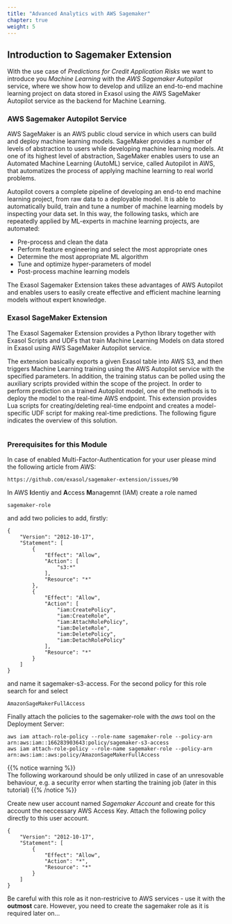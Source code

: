 ```yaml
---
title: "Advanced Analytics with AWS Sagemaker"
chapter: true
weight: 5
---
```


## Introduction to Sagemaker Extension

With the use case of _Predictions for Credit Application Risks_ we want to introduce you _Machine Learning_ with the _AWS Sagemaker Autopilot_
service, where we show how to develop and utilize an end-to-end machine learning project on data stored in Exasol using the AWS SageMaker Autopilot service as 
the backend for Machine Learning.


### AWS Sagemaker Autopilot Service

AWS SageMaker is an AWS public cloud service in which users can build and deploy machine learning models. SageMaker provides a number of levels of abstraction to users while developing machine learning models. At one of its highest level of abstraction, SageMaker enables users to use an Automated Machine Learning (AutoML) service, called Autopilot in AWS, that automatizes the process of applying machine learning to real world problems.

Autopilot covers a complete pipeline of developing an end-to end machine learning project, from raw data to a deployable model. It is able to automatically build, train and tune a number of machine learning models by inspecting your data set. In this way, the following tasks, which are repeatedly applied by ML-experts in machine learning projects, are automated:


- Pre-process and clean the data
- Perform feature engineering and select the most appropriate ones
- Determine the most appropriate ML algorithm
- Tune and optimize hyper-parameters of model
- Post-process machine learning models

The Exasol Sagemaker Extension takes these advantages of AWS Autopilot and enables users to easily create effective and efficient machine learning models without expert knowledge.

### Exasol SageMaker Extension

The Exasol Sagemaker Extension provides a Python library together with Exasol Scripts and UDFs that train Machine Learning Models on data stored in Exasol using AWS SageMaker Autopilot service.

The extension basically exports a given Exasol table into AWS S3, and then triggers Machine Learning training using the AWS Autopilot service with the specified parameters. In addition, the training status can be polled using the auxiliary scripts provided within the scope of the project. In order to perform prediction on a trained Autopilot model, one of the methods is to deploy the model to the real-time AWS endpoint. This extension provides Lua scripts for creating/deleting real-time endpoint and creates a model-specific UDF script for making real-time predictions. The following figure indicates the overview of this solution.

![<Dataflow of the Sagemaker Extension>](/images/exasol/05_01_sagemaker_extension_dataflow.png)
	

### Prerequisites for this Module
	
In case of enabled Multi-Factor-Authentication for your user please mind the following article from AWS:

	https://github.com/exasol/sagemaker-extension/issues/90
	

In AWS **I**dentiy and **A**ccess **M**anagemnt (IAM) create a role named

	sagemaker-role
	
and add two policies to add, firstly:

	{
	    "Version": "2012-10-17",
	    "Statement": [
	        {
	            "Effect": "Allow",
	            "Action": [
	                "s3:*"
	            ],
	            "Resource": "*"
	        },
	        {
	            "Effect": "Allow",
	            "Action": [
	                "iam:CreatePolicy",
	                "iam:CreateRole",
	                "iam:AttachRolePolicy",
	                "iam:DeleteRole",
	                "iam:DeletePolicy",
	                "iam:DetachRolePolicy"
	            ],
	            "Resource": "*"
	        }
	    ]
	}
	
and name it sagemaker-s3-access. For the second policy for this role search for and select

	AmazonSageMakerFullAccess
	
	
Finally attach the policies to the sagemaker-role with the _aws_ tool on the Deployment Server:

	aws iam attach-role-policy --role-name sagemaker-role --policy-arn arn:aws:iam::166283903643:policy/sagemaker-s3-access
	aws iam attach-role-policy --role-name sagemaker-role --policy-arn arn:aws:iam::aws:policy/AmazonSageMakerFullAccess
	
		
{{% notice warning %}}	
The following workaround should be only utilized in case of an unresovable behaviour, e.g. a security error when starting the
training job (later in this tutorial)
{{% /notice %}}

Create new user account named _Sagemaker Account_ and create for this account the neccessary AWS Access Key. Attach the following
policy directly to this user account.

	{
	    "Version": "2012-10-17",
	    "Statement": [
	        {
	            "Effect": "Allow",
	            "Action": "*",
	            "Resource": "*"
	        }
	    ]
	}
	
Be careful with this role as it non-restricive to AWS services - use it with the <b>outmost</b> care. However, you need to create the sagemaker 
role as it is required later on...

	
	


